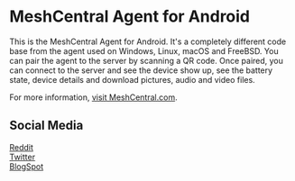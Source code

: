 # MeshCentral Agent for Android

This is the MeshCentral Agent for Android. It's a completely different code base from the agent used on Windows, Linux, macOS and FreeBSD. You can pair the agent to the server by scanning a QR code. Once paired, you can connect
to the server and see the device show up, see the battery state, device details and download pictures, audio and video files.

For more information, [visit MeshCentral.com](https://www.meshcentral.com).

## Social Media
[Reddit](https://www.reddit.com/r/MeshCentral/)  
[Twitter](https://twitter.com/MeshCentral)  
[BlogSpot](https://meshcentral2.blogspot.com/)
